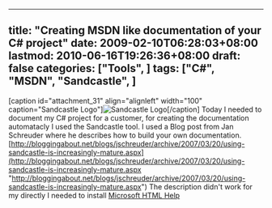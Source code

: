 
---
title: "Creating MSDN like documentation of your C# project"
date: 2009-02-10T06:28:03+08:00
lastmod: 2010-06-16T19:26:36+08:00
draft: false
categories: ["Tools", ]
tags: ["C#", "MSDN", "Sandcastle", ]
---


[caption id="attachment_31" align="alignleft" width="100" caption="Sandcastle Logo"]![Sandcastle Logo](http://arnoldboersma.files.wordpress.com/2009/02/sandcastlelogo_jpg.jpg "sandcastlelogo_jpg")[/caption] Today I needed to document my C# project for a customer, for creating the documentation automatacly I used the Sandcastle tool. I used a Blog post from Jan Schreuder where he describes how to build your own documentation. [http://bloggingabout.net/blogs/jschreuder/archive/2007/03/20/using-sandcastle-is-increasingly-mature.aspx](http://bloggingabout.net/blogs/jschreuder/archive/2007/03/20/using-sandcastle-is-increasingly-mature.aspx "http://bloggingabout.net/blogs/jschreuder/archive/2007/03/20/using-sandcastle-is-increasingly-mature.aspx") The description didn't work for my directly I needed to install [Microsoft HTML Help](http://msdn.microsoft.com/en-us/library/ms669985.aspx "Microsoft HTML Help")

